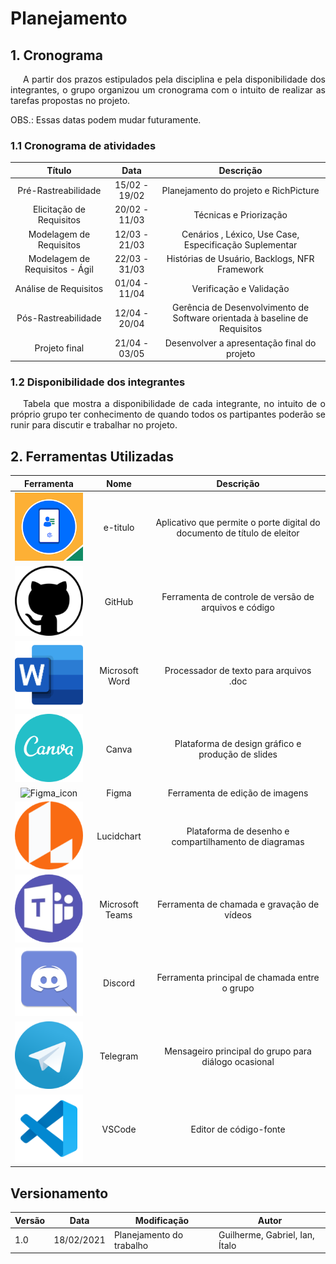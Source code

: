 # Planejamento

## 1. Cronograma

<p style="text-indent: 20px; text-align: justify">
A partir dos prazos estipulados pela disciplina e pela disponibilidade dos integrantes, o grupo organizou um cronograma com o intuito de realizar as tarefas propostas no projeto.
</p>

OBS.: Essas datas podem mudar futuramente.

### 1.1 Cronograma de atividades

|Título|Data|Descrição|
|:------:|:-----------------------------:|:----------------------------------:|
| Pré-Rastreabilidade | 15/02 - 19/02| Planejamento do projeto e RichPicture|
| Elicitação de Requisitos | 20/02 - 11/03  | Técnicas e Priorização|
| Modelagem de Requisitos | 12/03 - 21/03 | Cenários , Léxico, Use Case, Especificação Suplementar|
| Modelagem de Requisitos - Ágil | 22/03 - 31/03 | Histórias de Usuário, Backlogs, NFR Framework |
| Análise de Requisitos | 01/04 - 11/04 | Verificação e Validação |
| Pós-Rastreabilidade | 12/04 - 20/04 | Gerência de Desenvolvimento de Software orientada à baseline de Requisitos |
| Projeto final | 21/04 - 03/05 | Desenvolver a apresentação final do projeto |

### 1.2 Disponibilidade dos integrantes

<p style="text-indent: 20px; text-align: justify">
Tabela que mostra a disponibilidade de cada integrante, no intuito de o próprio grupo ter conhecimento de quando todos os partipantes poderão se runir para discutir e trabalhar no projeto. 
</p>

<!-- <div style="display: flex; flex-flow: row wrap; justify-content: center; margin: 30px auto"> 
  <img width="600px" src="../assets/tabela_horarios/tabela_horarios.jpg">
  <div style="width: 600px; margin-top: 10px; display: flex; justify-content: center; align-items: center">
    <img width="200px" src="../assets/tabela_horarios/tabela_horarios_legenda1.jpg">
    <img width="200px" src="../assets/tabela_horarios/tabela_horarios_legenda2.jpg" style="margin-left: 10px">
  </div>
</div> -->


## 2. Ferramentas Utilizadas

| Ferramenta | Nome | Descrição |
|:--:|:--:|:--:|
|<img width="150px" src="../assets/icons/eTitulo.png" alt="eTitulo">|e-titulo|Aplicativo que permite o porte digital do documento de título de eleitor|
|<img width="150px" src="../assets/icons/github.png" alt="GitHub_icon">|GitHub|Ferramenta de controle de versão de arquivos e código|
|<img width="150px" src="../assets/icons/microsoft.png" alt="MicrosoftWord_icon">|Microsoft Word|Processador de texto para arquivos .doc|
|<img width="150px" src="../assets/icons/canva.png" alt="Canva_icon">|Canva|Plataforma de design gráfico e produção de slides|
|<img width="90px" src="../assets/icons/figma.svg" alt="Figma_icon">|Figma|Ferramenta de edição de imagens|
|<img width="150px" src="../assets/icons/lucidChart.png" alt="Lucidchart_icon">|Lucidchart|Plataforma de desenho e compartilhamento de diagramas|
|<img width="150px" src="../assets/icons/teams.png" alt="MicrosoftTeams_icon">|Microsoft Teams|Ferramenta de chamada e gravação de vídeos|
|<img width="150px" src="../assets/icons/discord.png" alt="Discord_icon">|Discord|Ferramenta principal de chamada entre o grupo|
|<img width="150px" src="../assets/icons/telegram.png" alt="Telegram_icon">|Telegram|Mensageiro principal do grupo para diálogo ocasional|
|<img width="150px" src="../assets/icons/visualStudioCode.png" alt="VSCode_icon">|VSCode|Editor de código-fonte|




## Versionamento
| Versão | Data | Modificação | Autor |
|--|--|--|--|
| 1.0 | 18/02/2021 | Planejamento do trabalho | Guilherme, Gabriel, Ian, Ítalo |

